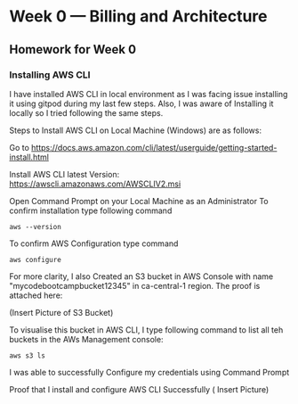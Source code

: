 # Week 0 — Billing and Architecture

## Homework for Week 0

### Installing AWS CLI 

I have installed AWS CLI in local environment as I was facing issue installing it using gitpod during my last few steps. Also, I was aware of Installing it locally so I tried following the same steps. 

Steps to Install AWS CLI on Local Machine (Windows) are as follows:

Go to https://docs.aws.amazon.com/cli/latest/userguide/getting-started-install.html 

Install AWS CLI latest Version: https://awscli.amazonaws.com/AWSCLIV2.msi

Open Command Prompt on your Local Machine as  an Administrator
To confirm installation type following command 
```
aws --version
```

To confirm AWS Configuration type command
```
aws configure
```
For more clarity, I also Created an S3 bucket in AWS Console with name "mycodebootcampbucket12345" in ca-central-1 region. The proof is attached here:

(Insert Picture of S3 Bucket)


To visualise this bucket in AWS CLI, I type following command to list all teh buckets in the AWs Management console:
```
aws s3 ls
```

I was able to successfully Configure my credentials using Command Prompt

Proof that I install and configure AWS CLI Successfully ( Insert Picture)
